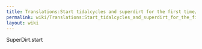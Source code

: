 ```yaml
---
title: Translations:Start tidalcycles and superdirt for the first time/5/fr
permalink: wiki/Translations:Start_tidalcycles_and_superdirt_for_the_first_time/5/fr/
layout: wiki
---
```


SuperDirt.start
